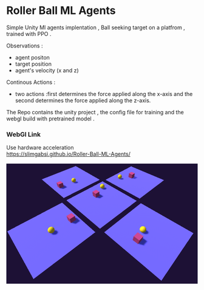 # Roller Ball ML Agents
Simple Unity Ml agents implentation , Ball seeking target on a platfrom , trained with PPO .


Observations :
* agent positon
* target position
* agent's velocity (x and z) 


Continous Actions :
* two actions :first determines the force applied along the x-axis and the second determines the force applied along the z-axis.


The Repo contains the unity project , the config file for training and the webgl build with pretrained model .

### WebGl Link 
Use hardware acceleration
<br/>
https://slimgabsi.github.io/Roller-Ball-ML-Agents/
<br/>
<br/>
![picture](/screenShot.png)
